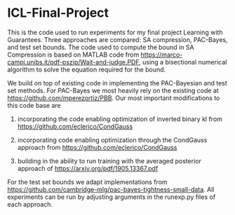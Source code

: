 # ICL-Final-Project
This is the code used to run experiments for my final project Learning with Guarantees. Three approaches are compared: SA compression, PAC-Bayes, and test set bounds.
The code used to compute the bound in SA Compression is based on MATLAB code from https://marco-campi.unibs.it/pdf-pszip/Wait-and-judge.PDF, using a bisectional numerical algorithm to solve the equation required for the bound.

We build on top of existing code in implementing the PAC-Bayesian and test set methods. For PAC-Bayes we most heavily rely on the existing code at https://github.com/mperezortiz/PBB. Our most important modifications to this code base are 

1) incorporating the code enabling optimization of inverted binary kl from https://github.com/eclerico/CondGauss

2) incorporating code enabling optimization through the CondGauss approach from https://github.com/eclerico/CondGauss

3) building in the ability to run training with the averaged posterior approach of https://arxiv.org/pdf/1905.13367.pdf

For the test set bounds we adapt implementations from https://github.com/cambridge-mlg/pac-bayes-tightness-small-data.
All experiments can be run by adjusting arguments in the runexp.py files of each approach.
